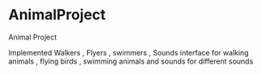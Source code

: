 # AnimalProject
Animal Project


Implemented Walkers , Flyers , swimmers , Sounds interface for walking animals , flying birds , swimming animals and sounds for different sounds
